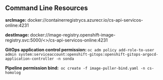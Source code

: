 ## Command Line Resources 

**srcImage:** docker://containerregistrycs.azurecr.io/cs-api-servicos-online:4231

**destImage:** docker://image-registry.openshift-image-registry.svc:5000/<<namespace>>/cs-api-servicos-online:4231

**GitOps application control permission:** `oc adm policy add-role-to-user admin system:serviceaccount:openshift-gitops:openshift-gitops-argocd-application-controller -n sonda`

**Pipeline permission bind:**` oc create -f image-puller-bind.yaml -n cs-homolog` 


